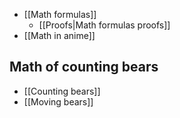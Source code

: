 * [[Math formulas]]
    * [[Proofs|Math formulas proofs]]
* [[Math in anime]]

## Math of counting bears

* [[Counting bears]]
* [[Moving bears]]
